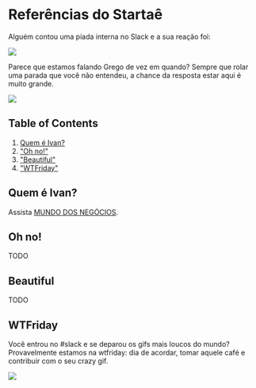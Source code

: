 # Referências do Startaê

Alguém contou uma piada interna no Slack e a sua reação foi:

![](http://media.giphy.com/media/aZ3LDBs1ExsE8/giphy.gif)

Parece que estamos falando Grego de vez em quando? Sempre que rolar uma parada que você não entendeu, a chance da resposta estar aqui é muito grande.

![](http://31.media.tumblr.com/f9b0f13eaf8a8436614c0a9662c2625d/tumblr_n1bgx5gtyT1s0t69oo1_500.gif)

## Table of Contents

1. [Quem é Ivan?](#quem-é-ivan)
2. ["Oh no!"](#oh-no)
3. ["Beautiful"](#beautiful)
4. ["WTFriday"](#wtfriday)

## Quem é Ivan?

Assista [MUNDO DOS NEGÓCIOS](https://youtu.be/cPbl26Fw-dk).

## Oh no!

TODO

## Beautiful

TODO

## WTFriday

Você entrou no #slack e se deparou os gifs mais loucos do mundo? Provavelmente
 estamos na wtfriday: dia de acordar, tomar aquele café e contribuir com o seu crazy gif.

![](http://media0.giphy.com/media/qvt4tdGs8H612/giphy.gif)